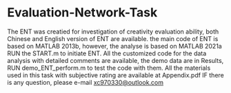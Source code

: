 # Evaluation-Network-Task
The ENT was creatied for investigation of creativity evaluation ability, both Chinese and English version of ENT are available.
the main code of ENT is based on MATLAB 2013b, however, the analyse is based on MATLAB 2021a
RUN the START.m to initiate ENT.
All the customized code for the data analysis with detailed comments are available, the demo data are in Results, RUN demo_ENT_perform.m to test the code with them.
All the materials used in this task with subjective rating are available at Appendix.pdf
IF there is any question, please e-mail xc970330@outlook.com
